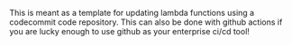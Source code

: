This is meant as a template for updating lambda functions using a codecommit code repository.  This can also be done with github actions if you are lucky enough to use github as your enterprise ci/cd tool!
